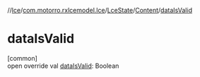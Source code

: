 //[lce](../../../../index.md)/[com.motorro.rxlcemodel.lce](../../index.md)/[LceState](../index.md)/[Content](index.md)/[dataIsValid](data-is-valid.md)

# dataIsValid

[common]\
open override val [dataIsValid](data-is-valid.md): Boolean
